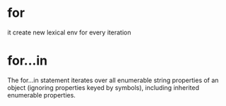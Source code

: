 # for

it create new lexical env for every iteration

# for...in

The for...in statement iterates over all enumerable string properties of an object (ignoring properties keyed by symbols), including inherited enumerable properties.
